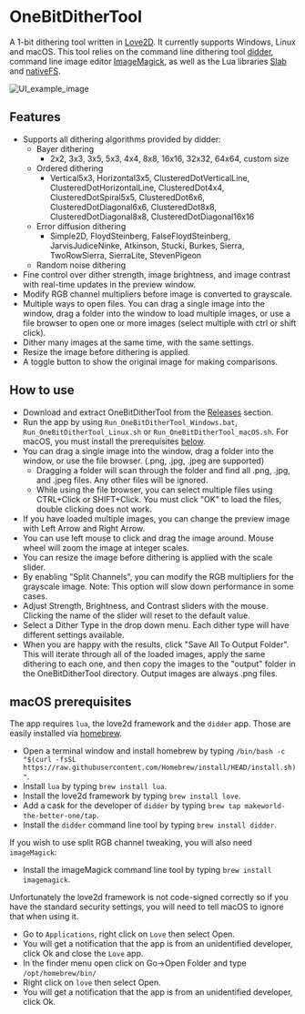# OneBitDitherTool
A 1-bit dithering tool written in [Love2D](https://love2d.org/). It currently supports Windows, Linux and macOS. This tool relies on the command line dithering tool [didder](https://github.com/makeworld-the-better-one/didder), command line image editor [ImageMagick](https://imagemagick.org/index.php), as well as the Lua libraries [Slab](https://github.com/flamendless/Slab) and [nativeFS](https://github.com/EngineerSmith/nativefs).

![UI_example_image](https://user-images.githubusercontent.com/102014001/165626507-634bcc2a-2d00-4f4f-925f-5c749f3a3a26.png)

## Features
- Supports all dithering algorithms provided by didder:
  - Bayer dithering
    - 2x2, 3x3, 3x5, 5x3, 4x4, 8x8, 16x16, 32x32, 64x64, custom size
  - Ordered dithering
    - Vertical5x3, Horizontal3x5, ClusteredDotVerticalLine, ClusteredDotHorizontalLine, ClusteredDot4x4, ClusteredDotSpiral5x5, ClusteredDot6x6, ClusteredDotDiagonal6x6, ClusteredDot8x8, ClusteredDotDiagonal8x8, ClusteredDotDiagonal16x16
  - Error diffusion dithering
    - Simple2D, FloydSteinberg, FalseFloydSteinberg, JarvisJudiceNinke, Atkinson, Stucki, Burkes, Sierra, TwoRowSierra, SierraLite, StevenPigeon
  - Random noise dithering
- Fine control over dither strength, image brightness, and image contrast with real-time updates in the preview window.
- Modify RGB channel multipliers before image is converted to grayscale.
- Multiple ways to open files. You can drag a single image into the window, drag a folder into the window to load multiple images, or use a file browser to open one or more images (select multiple with ctrl or shift click).
- Dither many images at the same time, with the same settings.
- Resize the image before dithering is applied.
- A toggle button to show the original image for making comparisons.

## How to use
- Download and extract OneBitDitherTool from the [Releases](https://github.com/timheigames/onebitdithertool/releases) section.
- Run the app by using `Run_OneBitDitherTool_Windows.bat`, `Run_OneBitDitherTool_Linux.sh` or `Run_OneBitDitherTool_macOS.sh`. For macOS, you must install the prerequisites [below](https://github.com/timheigames/onebitdithertool/edit/main/README.md#macos-prerequisites).
- You can drag a single image into the window, drag a folder into the window, or use the file browser. (.png, .jpg, .jpeg are supported)
  - Dragging a folder will scan through the folder and find all .png, .jpg, and .jpeg files. Any other files will be ignored.
  - While using the file browser, you can select multiple files using CTRL+Click or SHIFT+Click. You must click "OK" to load the files, double clicking does not work.
- If you have loaded multiple images, you can change the preview image with Left Arrow and Right Arrow.
- You can use left mouse to click and drag the image around. Mouse wheel will zoom the image at integer scales.
- You can resize the image before dithering is applied with the scale slider.
- By enabling "Split Channels", you can modify the RGB multipliers for the grayscale image. Note: This option will slow down performance in some cases.
- Adjust Strength, Brightness, and Contrast sliders with the mouse. Clicking the name of the slider will reset to the default value.
- Select a Dither Type in the drop down menu. Each dither type will have different settings available.
- When you are happy with the results, click "Save All To Output Folder". This will iterate through all of the loaded images, apply the same dithering to each one, and then copy the images to the "output" folder in the OneBitDitherTool directory. Output images are always .png files.


## macOS prerequisites
The app requires `lua`, the love2d framework and the `didder` app. Those are easily installed via [homebrew](https://brew.sh).

- Open a terminal window and install homebrew by typing `/bin/bash -c "$(curl -fsSL https://raw.githubusercontent.com/Homebrew/install/HEAD/install.sh)"`.
- Install `lua` by typing `brew install lua`.
- Install the love2d framework by typing `brew install love`.
- Add a cask for the developer of `didder` by typing `brew tap makeworld-the-better-one/tap`.
- Install the `didder` command line tool by typing `brew install didder`.

If you wish to use split RGB channel tweaking, you will also need `imageMagick`:

- Install the imageMagick command line tool by typing `brew install imagemagick`.

Unfortunately the love2d framework is not code-signed correctly so if you have the standard security settings, you will need to tell macOS to ignore that when using it.

- Go to `Applications`, right click on `Love` then select Open.
- You will get a notification that the app is from an unidentified developer, click Ok and close the `Love` app.
- In the finder menu open click on Go->Open Folder and type `/opt/homebrew/bin/`
- Right click on `love` then select Open.
- You will get a notification that the app is from an unidentified developer, click Ok.
